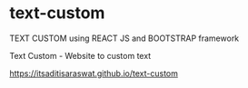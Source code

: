 # text-custom
TEXT CUSTOM using REACT JS and BOOTSTRAP framework

Text Custom - Website to custom text

https://itsaditisaraswat.github.io/text-custom
